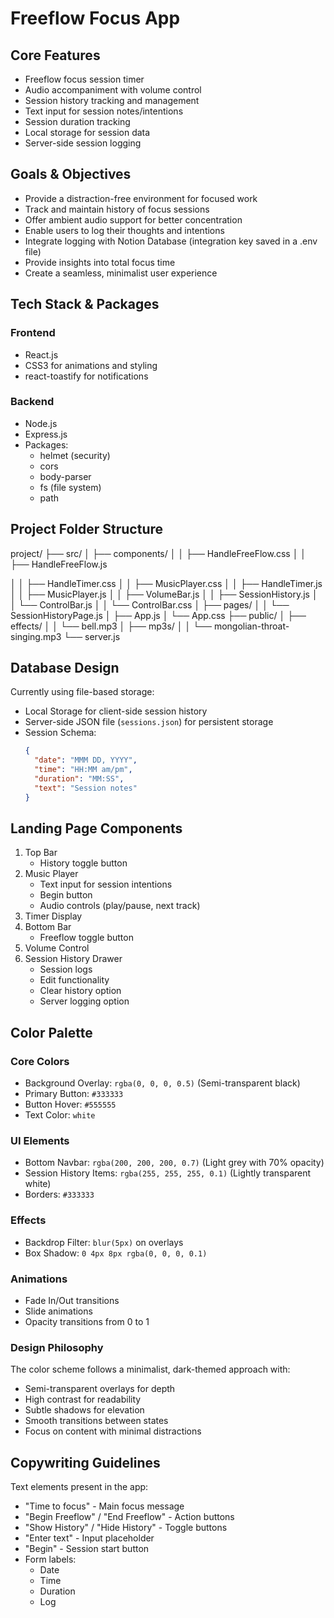 # Freeflow Focus App

## Core Features
- Freeflow focus session timer
- Audio accompaniment with volume control
- Session history tracking and management
- Text input for session notes/intentions
- Session duration tracking
- Local storage for session data
- Server-side session logging

## Goals & Objectives
- Provide a distraction-free environment for focused work
- Track and maintain history of focus sessions
- Offer ambient audio support for better concentration
- Enable users to log their thoughts and intentions
- Integrate logging with Notion Database (integration key saved in a .env file)
- Provide insights into total focus time
- Create a seamless, minimalist user experience

## Tech Stack & Packages
### Frontend
- React.js
- CSS3 for animations and styling
- react-toastify for notifications

### Backend
- Node.js
- Express.js
- Packages:
  - helmet (security)
  - cors
  - body-parser
  - fs (file system)
  - path

## Project Folder Structure
project/
├── src/
│ ├── components/
│ │ ├── HandleFreeFlow.css
│ │ ├── HandleFreeFlow.js

│ │ ├── HandleTimer.css
│ │ ├── MusicPlayer.css
│ │ ├── HandleTimer.js
│ │ ├── MusicPlayer.js
│ │ ├── VolumeBar.js
│ │ ├── SessionHistory.js
│ │ └── ControlBar.js
│ │ └── ControlBar.css
│ ├── pages/
│ │ └── SessionHistoryPage.js
│ ├── App.js
│ └── App.css
├── public/
│ ├── effects/
│ │ └── bell.mp3
│ ├── mp3s/
│ │ └── mongolian-throat-singing.mp3
└── server.js


## Database Design
Currently using file-based storage:
- Local Storage for client-side session history
- Server-side JSON file (`sessions.json`) for persistent storage
- Session Schema:
  ```json
  {
    "date": "MMM DD, YYYY",
    "time": "HH:MM am/pm",
    "duration": "MM:SS",
    "text": "Session notes"
  }
  ```

## Landing Page Components
1. Top Bar
   - History toggle button
2. Music Player
   - Text input for session intentions
   - Begin button
   - Audio controls (play/pause, next track)
3. Timer Display
4. Bottom Bar
   - Freeflow toggle button
5. Volume Control
6. Session History Drawer
   - Session logs
   - Edit functionality
   - Clear history option
   - Server logging option

## Color Palette

### Core Colors
- Background Overlay: `rgba(0, 0, 0, 0.5)` (Semi-transparent black)
- Primary Button: `#333333`
- Button Hover: `#555555`
- Text Color: `white`

### UI Elements
- Bottom Navbar: `rgba(200, 200, 200, 0.7)` (Light grey with 70% opacity)
- Session History Items: `rgba(255, 255, 255, 0.1)` (Lightly transparent white)
- Borders: `#333333`

### Effects
- Backdrop Filter: `blur(5px)` on overlays
- Box Shadow: `0 4px 8px rgba(0, 0, 0, 0.1)`

### Animations
- Fade In/Out transitions
- Slide animations
- Opacity transitions from 0 to 1

### Design Philosophy
The color scheme follows a minimalist, dark-themed approach with:
- Semi-transparent overlays for depth
- High contrast for readability
- Subtle shadows for elevation
- Smooth transitions between states
- Focus on content with minimal distractions

## Copywriting Guidelines
Text elements present in the app:
- "Time to focus" - Main focus message
- "Begin Freeflow" / "End Freeflow" - Action buttons
- "Show History" / "Hide History" - Toggle buttons
- "Enter text" - Input placeholder
- "Begin" - Session start button
- Form labels:
  - Date
  - Time
  - Duration
  - Log

